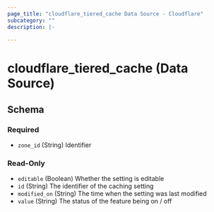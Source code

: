 ```yaml
---
page_title: "cloudflare_tiered_cache Data Source - Cloudflare"
subcategory: ""
description: |-
  
---
```


# cloudflare_tiered_cache (Data Source)




<!-- schema generated by tfplugindocs -->
## Schema

### Required

- `zone_id` (String) Identifier

### Read-Only

- `editable` (Boolean) Whether the setting is editable
- `id` (String) The identifier of the caching setting
- `modified_on` (String) The time when the setting was last modified
- `value` (String) The status of the feature being on / off


